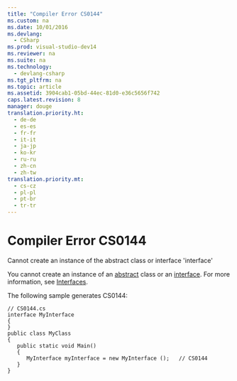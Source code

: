 ```yaml
---
title: "Compiler Error CS0144"
ms.custom: na
ms.date: 10/01/2016
ms.devlang: 
  - CSharp
ms.prod: visual-studio-dev14
ms.reviewer: na
ms.suite: na
ms.technology: 
  - devlang-csharp
ms.tgt_pltfrm: na
ms.topic: article
ms.assetid: 3904cab1-05bd-44ec-81d0-e36c5656f742
caps.latest.revision: 8
manager: douge
translation.priority.ht: 
  - de-de
  - es-es
  - fr-fr
  - it-it
  - ja-jp
  - ko-kr
  - ru-ru
  - zh-cn
  - zh-tw
translation.priority.mt: 
  - cs-cz
  - pl-pl
  - pt-br
  - tr-tr
---
```

# Compiler Error CS0144
Cannot create an instance of the abstract class or interface 'interface'  
  
 You cannot create an instance of an [abstract](../Topic/abstract%20\(C%23%20Reference\).md) class or an [interface](../Topic/interface%20\(C%23%20Reference\).md). For more information, see [Interfaces](../Topic/Interfaces%20\(C%23%20Programming%20Guide\).md).  
  
 The following sample generates CS0144:  
  
```  
// CS0144.cs  
interface MyInterface  
{  
}  
public class MyClass  
{  
   public static void Main()  
   {  
      MyInterface myInterface = new MyInterface ();   // CS0144  
   }  
}  
```